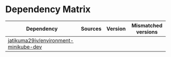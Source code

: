 # Dependency Matrix

Dependency | Sources | Version | Mismatched versions
---------- | ------- | ------- | -------------------
[jatikuma29iv/environment-minikube-dev](https://github.com/jatikuma29iv/environment-minikube-dev.git) |  | []() | 
